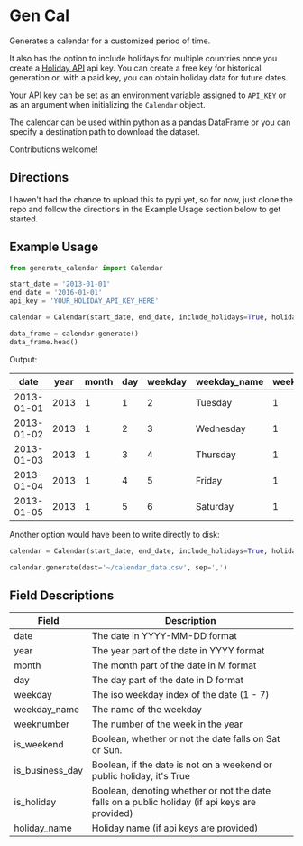 # Gen Cal
Generates a calendar for a customized period of time.

It also has the option to include holidays for multiple countries once you
create a [Holiday API](https://holidayapi.com/) api key. You can create a
free key for historical generation or, with a paid key, you can obtain holiday
data for future dates.

Your API key can be set as an environment variable assigned to `API_KEY` or
as an argument when initializing the `Calendar` object.

The calendar can be used within python as a pandas DataFrame or you can specify
a destination path to download the dataset.

Contributions welcome!

## Directions

I haven't had the chance to upload this to pypi yet, so for now, just clone the
repo and follow the directions in the Example Usage section below to get started.

## Example Usage

```python
from generate_calendar import Calendar

start_date = '2013-01-01'
end_date = '2016-01-01'
api_key = 'YOUR_HOLIDAY_API_KEY_HERE'

calendar = Calendar(start_date, end_date, include_holidays=True, holiday_api_key=api_key, country='US')

data_frame = calendar.generate()
data_frame.head()
```

Output:

date|year|month|day|weekday|weekday_name|weeknumber|is_weekend|is\_business\_day|is_holiday|holiday_name
|---|---|---|---|---|---|---|---|---|---|---|
2013-01-01|2013|1|1|2|Tuesday|1|False|False|True|New Year's Day
2013-01-02|2013|1|2|3|Wednesday|1|False|True|False|NaN
2013-01-03|2013|1|3|4|Thursday|1|False|True|False|NaN
2013-01-04|2013|1|4|5|Friday|1|True|False|False|NaN
2013-01-05|2013|1|5|6|Saturday|1|True|False|False|NaN

Another option would have been to write directly to disk:

```python
calendar = Calendar(start_date, end_date, include_holidays=True, holiday_api_key=api_key, country='US')

calendar.generate(dest='~/calendar_data.csv', sep=',')
```

## Field Descriptions

**Field**|**Description**
|---|---|
date|The date in YYYY-MM-DD format
year|The year part of the date in YYYY format
month|The month part of the date in M format
day|The day part of the date in D format
weekday|The iso weekday index of the date (1 - 7)
weekday_name|The name of the weekday
weeknumber|The number of the week in the year
is_weekend|Boolean, whether or not the date falls on Sat or Sun.
is_business_day|Boolean, if the date is not on a weekend or public holiday, it's True
is_holiday|Boolean, denoting whether or not the date falls on a public holiday (if api keys are provided)
holiday_name|Holiday name (if api keys are provided)
